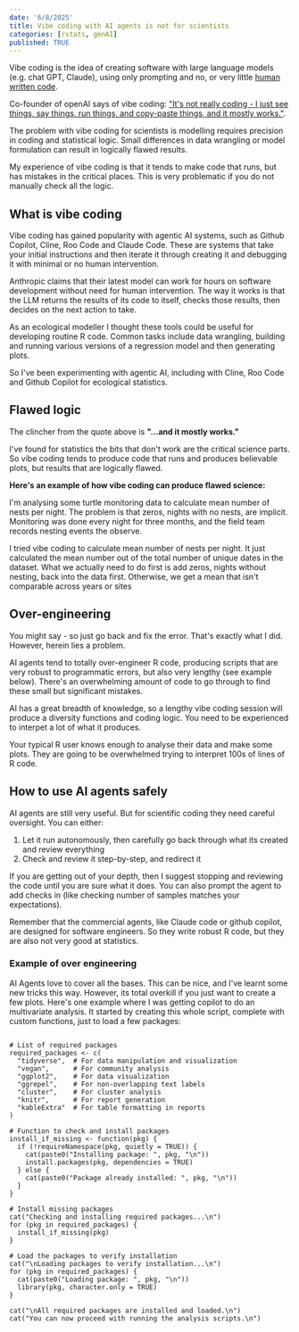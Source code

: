 ```yaml
---
date: '6/8/2025'
title: Vibe coding with AI agents is not for scientists
categories: [rstats, genAI]
published: TRUE
---
```


Vibe coding is the idea of creating software with large language models (e.g. chat GPT, Claude), using only prompting and no, or very little [human written code](https://en.wikipedia.org/wiki/Vibe_coding). 

Co-founder of openAI says of vibe coding: ["It's not really coding - I just see things, say things, run things, and copy-paste things, and it mostly works."](https://www.businessinsider.com/vibe-coding-ai-silicon-valley-andrej-karpathy-2025-2).

The problem with vibe coding for scientists is modelling requires precision in coding and statistical logic. Small differences in data wrangling or model formulation can result in logically flawed results. 

My experience of vibe coding is that it tends to make code that runs, but has mistakes in the critical places. This is very problematic if you do not manually check all the logic. 

## What is vibe coding

Vibe coding has gained popularity with agentic AI systems, such as Github Copilot, Cline, Roo Code and Claude Code. These are systems that take your initial instructions and then iterate it through creating it and debugging it with minimal or no human intervention. 

Anthropic claims that their latest model can work for hours on software development without need for human intervention. The way it works is that the LLM returns the results of its code to itself, checks those results, then decides on the next action to take. 

As an ecological modeller I thought these tools could be useful for developing routine R code. Common tasks include data wrangling, building and running various versions of a regression model and then generating plots. 

So I've been experimenting with agentic AI, including with Cline, Roo Code and Github Copilot for ecological statistics. 

## Flawed logic

The clincher from the quote above is **"...and it mostly works."** 

I've found for statistics the bits that don't work are the critical science parts. So vibe coding tends to produce code that runs and produces believable plots, but results that are logically flawed. 

**Here's an example of how vibe coding can produce flawed science:**

I'm analysing some turtle monitoring data to calculate mean number of nests per night. The problem is that zeros, nights with no nests, are implicit. Monitoring was done every night for three months, and the field team records nesting events the observe. 

I tried vibe coding to calculate mean number of nests per night. It just calculated the mean number out of the total number of unique dates in the dataset. What we actually need to do first is add zeros, nights without nesting, back into the data first. Otherwise, we get a mean that isn't comparable across years or sites 

## Over-engineering

You might say - so just go back and fix the error. That's exactly what I did. However, herein lies a problem. 

AI agents tend to totally over-engineer R code, producing scripts that are very robust to programmatic errors, but also very lengthy (see example below). There's an overwhelming amount of code to go through to find these small but significant mistakes. 

AI has a great breadth of knowledge, so a lengthy vibe coding session will produce a diversity functions and coding logic. You need to be experienced to interpet a lot of what it produces. 

Your typical R user knows enough to analyse their data and make some plots. They are going to be overwhelmed trying to interpret 100s of lines of R code.  

## How to use AI agents safely

AI agents are still very useful. But for scientific coding they need careful oversight. You can either: 

1) Let it run autonomously, then carefully go back through what its created and review everything
2) Check and review it step-by-step, and redirect it 

If you are getting out of your depth, then I suggest stopping and reviewing the code until you are sure what it does. You can also prompt the agent to add checks in (like checking number of samples matches your expectations). 

Remember that the commercial agents, like Claude code or github copilot, are designed for software engineers. So they write robust R code, but they are also not very good at statistics. 

### Example of over engineering

AI Agents love to cover all the bases. This can be nice, and I've learnt some new tricks this way. However, its total overkill if you just want to create a few plots. Here's one example where I was getting copilot to do an multivariate analysis. It started by creating this whole script, complete with custom functions, just to load a few packages:

```

# List of required packages
required_packages <- c(
  "tidyverse",  # For data manipulation and visualization
  "vegan",      # For community analysis
  "ggplot2",    # For data visualization
  "ggrepel",    # For non-overlapping text labels
  "cluster",    # For cluster analysis
  "knitr",      # For report generation
  "kableExtra"  # For table formatting in reports
)

# Function to check and install packages
install_if_missing <- function(pkg) {
  if (!requireNamespace(pkg, quietly = TRUE)) {
    cat(paste0("Installing package: ", pkg, "\n"))
    install.packages(pkg, dependencies = TRUE)
  } else {
    cat(paste0("Package already installed: ", pkg, "\n"))
  }
}

# Install missing packages
cat("Checking and installing required packages...\n")
for (pkg in required_packages) {
  install_if_missing(pkg)
}

# Load the packages to verify installation
cat("\nLoading packages to verify installation...\n")
for (pkg in required_packages) {
  cat(paste0("Loading package: ", pkg, "\n"))
  library(pkg, character.only = TRUE)
}

cat("\nAll required packages are installed and loaded.\n")
cat("You can now proceed with running the analysis scripts.\n")

```
